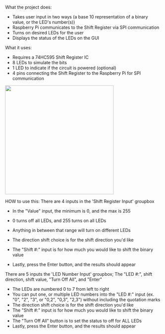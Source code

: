 What the project does:
- Takes user input in two ways (a base 10 representation of a binary value, or the LED's number(s))
- Raspberry Pi communicates to the Shift Register via SPI communication
- Turns on desired LEDs for the user
- Displays the status of the LEDs on the GUI

What it uses:
- Requires a 74HC595 Shift Register IC
- 8 LEDs to simulate the bits 
- 1 LED to indicate if the circuit is powered (optional)
- 4 pins connecting the Shift Register to the Raspberry Pi for SPI communication
<img src="https://github.com/AdamCzerniewski/74HC595-Shift-Register/blob/main/ShiftRegCiruitPinout1.png" width="350">

HOW to use this:
There are 4 inputs in the 'Shift Register Input' groupbox
- In the "Value" input, the minimum is 0, and the max is 255
- 0 turns off all LEDs, and 255 turns on all LEDs
- Anything in between that range will turn on different LEDs 

- The direction shift choice is for the shift direction you'd like
- The "Shift #:" input is for how much you would like to shift the binary value
- Lastly, press the Enter button, and the results should appear

There are 5 inputs the 'LED Number Input' groupbox; The "LED #:", shift direction, shift value, "Turn Off All", and "Enter" 
- The LEDs are numbered 0 to 7 from left to right
- You can put one, or multiple LED numbers into the "LED #:" input (ex. "0", "2", "3", or "0,2", "0,3", "2,3") without including the quotation marks
- The direction shift choice is for the shift direction you'd like
- The "Shift #:" input is for how much you would like to shift the binary value
- The "Turn Off All" button is to set the status to off for ALL LEDs
- Lastly, press the Enter button, and the results should appear
